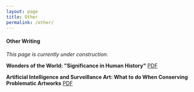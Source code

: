 ```yaml
---
layout: page
title: Other
permalink: /other/
---
```


#### Other Writing
 
*This page is currently under construction.*

**Wonders of the World: "Significance in Human History"**
[PDF][DelphiPetra]

**Artificial Intelligence and Surveillance Art: What to do When Conserving Problematic Artworks**
[PDF][AiArt]

[AiArt]: /files/AIArt.pdf
[DelphiPetra]: /files/DelphiPetra.pdf
